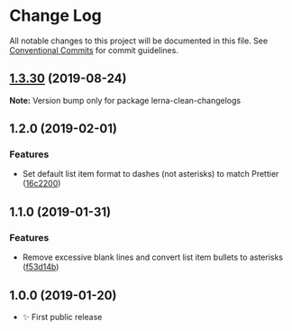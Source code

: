 # Change Log

All notable changes to this project will be documented in this file.
See [Conventional Commits](https://conventionalcommits.org) for commit guidelines.

## [1.3.30](https://gitlab.com/codsen/codsen/compare/lerna-clean-changelogs@1.3.29...lerna-clean-changelogs@1.3.30) (2019-08-24)

**Note:** Version bump only for package lerna-clean-changelogs





## 1.2.0 (2019-02-01)

### Features

- Set default list item format to dashes (not asterisks) to match Prettier ([16c2200](https://gitlab.com/codsen/codsen/commit/16c2200))

## 1.1.0 (2019-01-31)

### Features

- Remove excessive blank lines and convert list item bullets to asterisks ([f53d14b](https://gitlab.com/codsen/codsen/commit/f53d14b))

## 1.0.0 (2019-01-20)

- ✨ First public release
